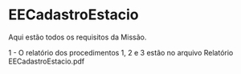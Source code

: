 # EECadastroEstacio

Aqui estão todos os requisitos da Missão.

1 - O relatório dos procedimentos 1, 2 e 3  estão no arquivo Relatório EECadastroEstacio.pdf
